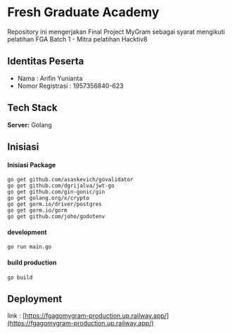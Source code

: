 
# Fresh Graduate Academy

Repository ini mengerjakan Final Project MyGram sebagai syarat mengikuti pelatihan FGA Batch 1 -  Mitra pelatihan Hacktiv8

## Identitas Peserta

 - Nama : Arifin Yunianta
 - Nomor Registrasi : 1957356840-623

## Tech Stack

**Server:** Golang


## Inisiasi

#### Inisiasi Package

```
go get github.com/asaskevich/govalidator
go get github.com/dgrijalva/jwt-go
go get github.com/gin-gonic/gin
go get golang.org/x/crypto
go get gorm.io/driver/postgres
go get gorm.io/gorm
go get github.com/joho/godotenv
```

#### development

```
go run main.go
```

#### build production

```
go build
```
## Deployment

link : [https://fgagomygram-production.up.railway.app/](https://fgagomygram-production.up.railway.app/)

